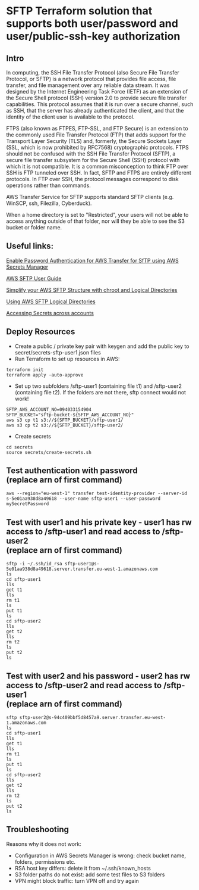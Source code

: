 # SFTP Terraform solution that supports both user/password and user/public-ssh-key authorization

## Intro

In computing, the SSH File Transfer Protocol (also Secure File Transfer Protocol, or SFTP) is a network protocol that provides file access, file transfer, and file management over any reliable data stream. It was designed by the Internet Engineering Task Force (IETF) as an extension of the Secure Shell protocol (SSH) version 2.0 to provide secure file transfer capabilities. This protocol assumes that it is run over a secure channel, such as SSH, that the server has already authenticated the client, and that the identity of the client user is available to the protocol.

FTPS (also known as FTPES, FTP-SSL, and FTP Secure) is an extension to the commonly used File Transfer Protocol (FTP) that adds support for the Transport Layer Security (TLS) and, formerly, the Secure Sockets Layer (SSL, which is now prohibited by RFC7568) cryptographic protocols. FTPS should not be confused with the SSH File Transfer Protocol (SFTP), a secure file transfer subsystem for the Secure Shell (SSH) protocol with which it is not compatible. It is a common misconception to think FTP over SSH is FTP tunneled over SSH. In fact, SFTP and FTPS are entirely different protocols. In FTP over SSH, the protocol messages correspond to disk operations rather than commands.

AWS Transfer Service for SFTP supports standard SFTP clients (e.g. WinSCP, ssh, Filezilla, Cyberduck).

When a home directory is set to "Restricted", your users will not be able to access anything outside of that folder, nor will they be able to see the S3 bucket or folder name.


## Useful links:

[Enable Password Authentication for AWS Transfer for SfTP using AWS Secrets Manager](https://aws.amazon.com/blogs/storage/enable-password-authentication-for-aws-transfer-for-sftp-using-aws-secrets-manager/)

[AWS SFTP User Guide](https://docs.aws.amazon.com/transfer/latest/userguide/what-is-aws-transfer-for-sftp.html)

[Simplify your AWS SFTP Structure with chroot and Logical Directories](https://aws.amazon.com/blogs/storage/simplify-your-aws-sftp-structure-with-chroot-and-logical-directories/)

[Using AWS SFTP Logical Directories](https://aws.amazon.com/blogs/storage/using-aws-sftp-logical-directories-to-build-a-simple-data-distribution-service/)

[Accessing Secrets across accounts](https://aws.amazon.com/blogs/security/how-to-access-secrets-across-aws-accounts-by-attaching-resource-based-policies/)


## Deploy Resources

* Create a public / private key pair with keygen and add the public key to secret/secrets-sftp-user1.json files
* Run Terraform to set up resources in AWS:
```
terraform init
terraform apply -auto-approve
```
* Set up two subfolders /sftp-user1 (containing file t1) and /sftp-user2 (containing file t2). If the folders are not there, sftp connect would not work!
```
SFTP_AWS_ACCOUNT_NO=094033154904
SFTP_BUCKET="sftp-bucket-${SFTP_AWS_ACCOUNT_NO}"
aws s3 cp t1 s3://${SFTP_BUCKET}/sftp-user1/
aws s3 cp t2 s3://${SFTP_BUCKET}/sftp-user2/
```
* Create secrets
```
cd secrets
source secrets/create-secrets.sh
```

## Test authentication with password<br>(replace arn of first command)

```
aws --region="eu-west-1" transfer test-identity-provider --server-id s-5e01aa938d8a49618 --user-name sftp-user1 --user-password mySecretPassword 
```


## Test with user1 and his private key - user1 has rw access to <bucket>/sftp-user1 and read access to <bucket>/sftp-user2<br>(replace arn of first command)

```
sftp -i ~/.ssh/id_rsa sftp-user1@s-5e01aa938d8a49618.server.transfer.eu-west-1.amazonaws.com
ls
cd sftp-user1
lls
get t1
lls
rm t1
ls
put t1
ls
cd sftp-user2
lls
get t2
lls
rm t2
ls
put t2
ls
```


## Test with user2 and his password - user2 has rw access to <bucket>/sftp-user2 and read access to <bucket>/sftp-user1 <br>(replace arn of first command)

```
sftp sftp-user2@s-94c409bbf5d8457a9.server.transfer.eu-west-1.amazonaws.com
ls
cd sftp-user1
lls
get t1
lls
rm t1
ls
put t1
ls
cd sftp-user2
lls
get t2
lls
rm t2
ls
put t2
ls
```


## Troubleshooting

Reasons why it does not work:
* Configuration in AWS Secrets Manager is wrong: check bucket name, folders, permissions etc.
* RSA host key differs: delete it from ~/.ssh/known_hosts
* S3 folder paths do not exist: add some test files to S3 folders
* VPN might block traffic: turn VPN off and try again
